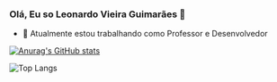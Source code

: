 ### Olá, Eu so Leonardo Vieira Guimarães 👋

- 🔭  Atualmente estou trabalhando como Professor e Desenvolvedor
<!-- - 🌱 I’m currently learning ...
- 👯 I’m looking to collaborate on ...
- 🤔 I’m looking for help with ...
- 💬 Ask me about ...
- 📫 How to reach me: ...
- 😄 Pronouns: ...
- ⚡ Fun fact: ... -->


[![Anurag's GitHub stats](https://github-readme-stats.vercel.app/api?username=LeonardoVieiraGuimaraes&show&icons=true&theme=transparent)](https://github.com/anuraghazra/github-readme-stats)

![Top Langs](https://github-readme-stats.vercel.app/api/top-langs/?username=LeonardoVieiraGuimaraes&hide_progress=true$theme=transparent)


<!-- ![Snake Game](https://github.com/LeonardoVieiraGuimaraes/LeonardoVieiraGuimaraes/blob/output/github-contribution-grid-snake.svg) -->


<!-- ![Snake animation](https://github.com/ubiratan-motta/ubiratan-motta/blob/output/github-contribution-grid-snake.svg) -->

<!-- ![snake gif](https://github.com/LeonarooVieiraGuimaraes/LeonarooVieiraGuimaraes/blob/output/github-contribution-grid-snake.gif) -->